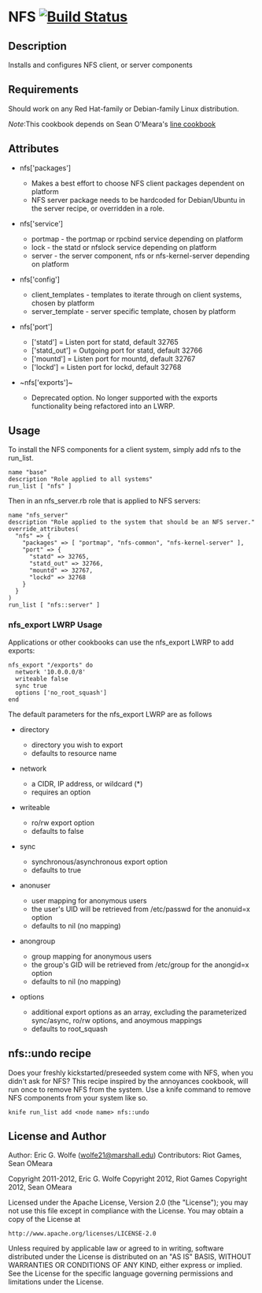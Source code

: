 # NFS [![Build Status](https://secure.travis-ci.org/atomic-penguin/cookbook-nfs.png?branch=master)](http://travis-ci.org/atomic-penguin/cookbook-nfs)

## Description

Installs and configures NFS client, or server components 

## Requirements

Should work on any Red Hat-family or Debian-family Linux distribution.

*Note*:This cookbook depends on Sean O'Meara's [line cookbook](https://github.com/someara/line-cookbook)

## Attributes

* nfs['packages']
  - Makes a best effort to choose NFS client packages dependent on platform
  - NFS server package needs to be hardcoded for Debian/Ubuntu in the server
    recipe, or overridden in a role.

* nfs['service']
  - portmap - the portmap or rpcbind service depending on platform
  - lock - the statd or nfslock service depending on platform
  - server - the server component, nfs or nfs-kernel-server depending on platform

* nfs['config']
  - client\_templates - templates to iterate through on client systems, chosen by platform
  - server\_template - server specific template, chosen by platform

* nfs['port']
  - ['statd'] = Listen port for statd, default 32765
  - ['statd\_out'] = Outgoing port for statd, default 32766
  - ['mountd'] = Listen port for mountd, default 32767
  - ['lockd'] = Listen port for lockd, default 32768

* ~nfs['exports']~
  - Deprecated option.  No longer supported with the exports
    functionality being refactored into an LWRP.

## Usage

To install the NFS components for a client system, simply add nfs to the run\_list.

    name "base"
    description "Role applied to all systems"
    run_list [ "nfs" ]

Then in an nfs\_server.rb role that is applied to NFS servers:

    name "nfs_server"
    description "Role applied to the system that should be an NFS server."
    override_attributes(
      "nfs" => {
        "packages" => [ "portmap", "nfs-common", "nfs-kernel-server" ],
        "port" => {
          "statd" => 32765,
          "statd_out" => 32766,
          "mountd" => 32767,
          "lockd" => 32768
        }
      }
    )
    run_list [ "nfs::server" ]

### nfs\_export LWRP Usage

Applications or other cookbooks can use the nfs\_export LWRP to add exports:

    nfs_export "/exports" do
      network '10.0.0.0/8'
      writeable false 
      sync true
      options ['no_root_squash']
    end

The default parameters for the nfs\_export LWRP are as follows

* directory 
  - directory you wish to export
  - defaults to resource name

* network
  - a CIDR, IP address, or wildcard (\*)
  - requires an option

* writeable
  - ro/rw export option
  - defaults to false

* sync
  - synchronous/asynchronous export option
  - defaults to true

* anonuser
  - user mapping for anonymous users
  - the user's UID will be retrieved from /etc/passwd for the anonuid=x option
  - defaults to nil (no mapping)

* anongroup
  - group mapping for anonymous users
  - the group's GID will be retrieved from /etc/group for the anongid=x option
  - defaults to nil (no mapping)

* options
  - additional export options as an array, excluding the parameterized sync/async, ro/rw options, and anoymous mappings
  - defaults to root\_squash

## nfs::undo recipe

Does your freshly kickstarted/preseeded system come with NFS, when you didn't ask for NFS?  This recipe inspired by the annoyances cookbook, will run once to remove NFS from the system.  Use a knife command to remove NFS components from your system like so.

    knife run_list add <node name> nfs::undo

## License and Author

Author: Eric G. Wolfe (<wolfe21@marshall.edu>)
Contributors: Riot Games, Sean OMeara

Copyright 2011-2012, Eric G. Wolfe
Copyright 2012, Riot Games
Copyright 2012, Sean OMeara

Licensed under the Apache License, Version 2.0 (the "License");
you may not use this file except in compliance with the License.
You may obtain a copy of the License at

    http://www.apache.org/licenses/LICENSE-2.0

Unless required by applicable law or agreed to in writing, software
distributed under the License is distributed on an "AS IS" BASIS,
WITHOUT WARRANTIES OR CONDITIONS OF ANY KIND, either express or implied.
See the License for the specific language governing permissions and
limitations under the License.
